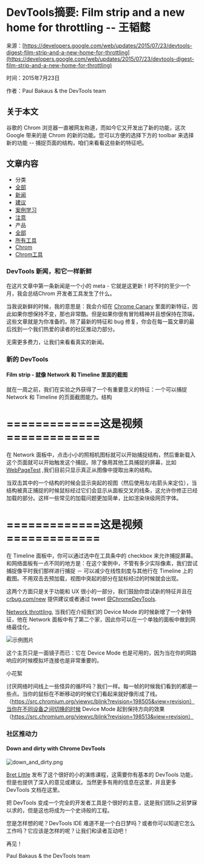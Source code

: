# DevTools摘要: Film strip and a new home for throttling -- 王韬懿
    
来源：[https://developers.google.com/web/updates/2015/07/23/devtools-digest-film-strip-and-a-new-home-for-throttling](https://developers.google.com/web/updates/2015/07/23/devtools-digest-film-strip-and-a-new-home-for-throttling)

时间：2015年7月23日

作者：Paul Bakaus & the DevTools team

## 关于本文

谷歌的 Chrom 浏览器一直被网友称道，而如今它又开发出了新的功能，这次 Google 带来的是 Chrom 的新的功能。您可以方便的选择下方的 toolbar 来选择新的功能 -- 捕捉页面的结构，咱们来看看这些新的特征吧。

## 文章内容

- 分类
 - [全部](https://developers.google.com/web/updates/chrome-devtools/)
 - [新闻](https://developers.google.com/web/updates/chrome-devtools/news/)
 - [建议](https://developers.google.com/web/updates/chrome-devtools/tip/)
 - [案例学习](https://developers.google.com/web/updates/chrome-devtools/case-study/)
 - [注意](https://developers.google.com/web/updates/chrome-devtools/spotlight/)
- 产品
 - [全部](https://developers.google.com/web/updates/news/)
 - [所有工具](https://developers.google.com/web/updates/tools/news/)
 - [Chrom](https://developers.google.com/web/updates/chrome/news/)
 - [Chrom工具](https://developers.google.com/web/updates/chrome-devtools/news/)

### DevTools 新闻，和它一样新鲜

在这片文章中第一条新闻是一个小的 meta - 它就是这更新！时不时的至少一个月，我会总结Chrom 开发者工具发生了什么。

当我说新鲜的时候，我的意思是：我会介绍在 [Chrome Canary](https://www.google.com/chrome/browser/canary.html) 里面的新特征，因此如果你想保持不变，那也非常酷。但是如果你很有冒险精神并且想保持在顶端，这些文章就是为你准备的。除了最新的特征和 bug 修复，你会在每一篇文章的最后找到一个我们热爱的读者的社区推动力部分。

无需更多费力，让我们来看看真实的新闻。

### 新的 DevTools

####  Film strip - 就像  Network 和 Timeline 里面的截图

就在一周之前，我们在实验之外获得了一个有重要意义的特征：一个可以捕捉 Network 和 Timeline 的页面截图能力。结构

# =============这是视频=============

在 Network 面板中，点击小小的照相机图标就可以开始捕捉结构，然后重新载入这个页面就可以开始触发这个捕捉。除了像用其他工具捕捉的屏幕，比如 [WebPageTest](http://webpagetest.org/) ,我们目前只显示真正从图像中提取出来的结构。

当双击其中的一个结构的时候会显示突起的视图（然后使用左/右箭头来定位），当结构被真正捕捉的时候鼠标经过它们会显示从面板交叉的线条，这允许你修正已经加载的部分。这样一些常见的加载问题更加简单，比如渲染块级网页字体。

# =============这是视频=============

在 Timeline 面板中，你可以通过选中在工具条中的 checkbox 来允许捕捉屏幕。和网络面板有一点不同的地方是：在这个案例中，不管有多少实际像素，我们尝试捕捉像平时我们那样进行捕捉 －  可以减少在线性刻度与其他行在 Timeline 上的截图。不用双击去预加载，视图中突起的部分在鼠标经过的时候就会出现。

这两个方面只是关于功能和 UX 很小的一部分，我们鼓励你尝试新的特征并且在[crbug.com/new](http://crbug.com/new) 提供建议或者通过 tweet [@ChromeDevTools](https://twitter.com/ChromeDevTools).

[Network throttling](https://developer.chrome.com/devtools/docs/device-mode#network-conditions), 当我们在介绍我们的 Device Mode 的时候新增了一个新特征，他在 Network 面板中有了第二个家，因此你可以在一个单独的面板中做到网络最佳化。

![示例图片](images/network_throttling.png)

这个主页只是一面镜子而已：它在 Device Mode 也是可用的，因为当在你的网路响应的时候模拟坏连接也是非常重要的。

小花絮 

讨厌网络时间线上一些怪异的循环吗？我们一样。每一帧的时候我们看到的都是一些点。当你的鼠标在不断移动的时候它们看起来就好像形成了线。（https://src.chromium.org/viewvc/blink?revision=198505&view=revision）当你在不同设备之间切换的时候 Device Mode 起到保持方向的效果（https://src.chromium.org/viewvc/blink?revision=198513&view=revision）

### 社区推动力

#### Down and dirty with Chrome DevTools

![down_and_dirty.png](images/down_and_dirty.png)


[Bret Little](https://twitter.com/little_bret) 发布了这个很好的小的演练课程，这需要你有基本的 DevTools 功能，但是也提供了深入的意见或建议。当然更多有用的信息在这里，并且更多 DevTools 文档在这里。

把 DevTools 变成一个完全的开发者工具是个很好的主意，这是我们团队之前梦寐以求的，但是这也将成为一个史诗般的工程。

您是怎样想的呢？DevTools IDE 难道不是一个白日梦吗？或者你可以知道它怎么工作吗？它应该是怎样的呢？让我们和读者互动吧！

再见！

Paul Bakaus & the DevTools team

